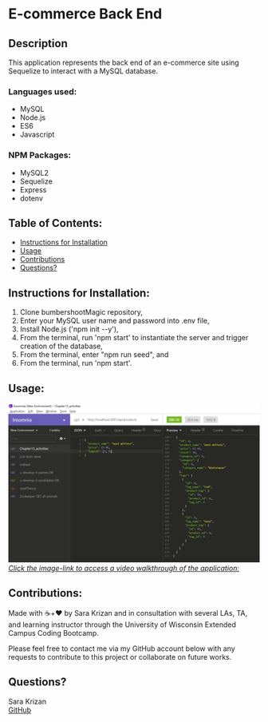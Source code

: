 # E-commerce Back End


## Description
This application represents the back end of an e-commerce site using Sequelize to interact with a MySQL database.


### Languages used:
- MySQL
- Node.js
- ES6
- Javascript

### NPM Packages:
- MySQL2
- Sequelize
- Express
- dotenv


## Table of Contents:
- [Instructions for Installation](#instructions-for-installation)
- [Usage](#usage)
- [Contributions](#contribution-guidelines)
- [Questions?](#questions?)


## <a name="instructions-for-installation">Instructions for Installation</a>:
1. Clone bumbershootMagic repository,
1. Enter your MySQL user name and password into .env file,
1. Install Node.js ('npm init --y'),
1. From the terminal, run 'npm start' to instantiate the server and trigger creation of the database,
1. From the terminal, enter "npm run seed", and
1. From the terminal, run 'npm start'.


## <a name="usage">Usage</a>:
[![Application Screenshot](./assets/Walkthrough-screenshot.png)*Click the image-link to access a video walkthrough of the application:*]("https://drive.google.com/file/d/1JCVegcQxAKZSh0VNObS1mEwHjHBLnmZ5/view")

    
## <a name="contribution-guidelines">Contributions</a>:
Made with ☕+❤️ by Sara Krizan and in consultation with several LAs, TA, and learning instructor through the University of Wisconsin Extended Campus Coding Bootcamp.

Please feel free to contact me via my GitHub account below with any requests to contribute to this project or collaborate on future works.
    

## <a name="questions?">Questions?</a> 
Sara Krizan    
[GitHub](https://github.com/SMKrizan)
    
